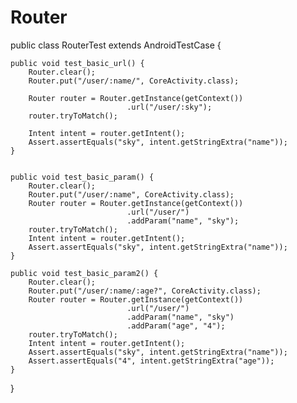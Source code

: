 # Router
public class RouterTest extends AndroidTestCase {

    public void test_basic_url() {
        Router.clear();
        Router.put("/user/:name/", CoreActivity.class);

        Router router = Router.getInstance(getContext())
                              .url("/user/:sky");
        router.tryToMatch();

        Intent intent = router.getIntent();
        Assert.assertEquals("sky", intent.getStringExtra("name"));
    }


    public void test_basic_param() {
        Router.clear();
        Router.put("/user/:name", CoreActivity.class);
        Router router = Router.getInstance(getContext())
                              .url("/user/")
                              .addParam("name", "sky");
        router.tryToMatch();
        Intent intent = router.getIntent();
        Assert.assertEquals("sky", intent.getStringExtra("name"));
    }

    public void test_basic_param2() {
        Router.clear();
        Router.put("/user/:name/:age?", CoreActivity.class);
        Router router = Router.getInstance(getContext())
                              .url("/user/")
                              .addParam("name", "sky")
                              .addParam("age", "4");
        router.tryToMatch();
        Intent intent = router.getIntent();
        Assert.assertEquals("sky", intent.getStringExtra("name"));
        Assert.assertEquals("4", intent.getStringExtra("age"));
    }
}
